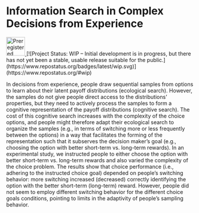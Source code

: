 # Information Search in Complex Decisions from Experience

<a href="https://osf.io/fv6yn">
  <img src="https://upload.wikimedia.org/wikipedia/commons/f/fc/Preregistered_large_color_%28vector%29.svg" alt="Preregistered" width="50" />
</a>   [![Project Status: WIP – Initial development is in progress, but there has not yet been a stable, usable release suitable for the public.](https://www.repostatus.org/badges/latest/wip.svg)](https://www.repostatus.org/#wip)

In decisions from experience, people draw sequential samples from options to learn about their latent payoff distributions (ecological search). 
However, the samples do not give people direct access to the distributions’ properties, but they need to actively process the samples to form a cognitive representation of the payoff distributions (cognitive search). 
The cost of this cognitive search increases with the complexity of the choice options, and people might therefore adapt their ecological search to organize the samples (e.g., in terms of switching more or less frequently between the options) in a way that facilitates the forming of the representation such that it subserves the decision maker’s goal (e.g., choosing the option with better short-term vs. long-term rewards). 
In an experimental study, we instructed people to either choose the option with better short-term vs. long-term rewards and also varied the complexity of the choice problem. 
The results show that choice performance (i.e., adhering to the instructed choice goal) depended on people’s switching behavior: more switching increased (decreased) correctly identifying the option with the better short-term (long-term) reward. 
However, people did not seem to employ different switching behavior for the different choice goals conditions, pointing to limits in the adaptivity of people’s sampling behavior.
